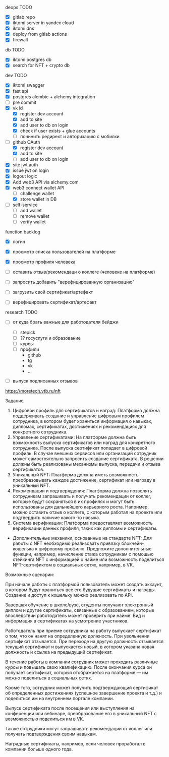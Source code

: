 deops TODO

 - [x] gitlab repo
 - [x] iktomi server in yandex cloud
 - [X] iktomi dns 
 - [x] deploy from gitlab actions
 - [X] firewall

db TODO
 - [X] iktomi postgres db
 - [X] search for NFT + crypto db

dev TODO
 - [X] iktomi swagger
 - [x] fast api 
 - [X] postgres alembic + alchemy integration
 - [ ] pre commit
 - [X] vk id
   - [x] register dev account
   - [x] add to site
   - [X] add user to db on login
   - [X] check if user exists + glue accounts
   - [ ] починить редирект и авторизацию с мобилки
 - [ ] github OAuth
   - [x] register dev account
   - [x] add to site
   - [ ] add user to db on login
 - [X]  site jwt auth
   - [X] issue jwt on login
   - [X] logout logic
 - [X] Add web3 API via alchemy.com
 - [x] web3 connect wallet API
   - [ ] challenge wallet
   - [x] store wallet in DB
 - [ ] self-service
   - [ ] add wallet
   - [ ] remove wallet
   - [ ] verify wallet
 
function backlog
 - [x] логин
 - [x] просмотр списка пользователей на платформе
 - [X] просмотр профиля человека
 - [ ] оставить отзыв/рекомендаци о коллеге (человеке на платформе)
 - [ ] запросить добавить "верефицированную организацию"
 - [ ] загрузить свой сертификат/артефакт 
 - [ ] верефицировать сертификат/артефакт


research TODO
 - [ ] от куда брать важные для работодателя бейджи
   - [ ] stepick
   - [ ] ?? госуслуги и образование
   - [ ] курсы
   - [ ] профили
     - github
     - tg
     - vk
     - ...
 - [ ] выпуск подписанных отзывов
 
   
https://moretech.vtb.ru/nft

Задание

1. Цифровой профиль для сертификатов и наград:
Платформа должна поддерживать создание и управление цифровым профилем сотрудника, в котором будет храниться информация о навыках, дипломах, сертификатах, достижениях и рекомендациях для конкретного сотрудника.
2. Управление сертификатами:
На платформе должна быть возможность выпуска сертификатов или наград для конкретного сотрудника. После выпуска сертификат попадает в цифровой профиль.
В случае внешних сервисов или организаций сотрудник может самостоятельно запросить создание сертификата.
В решении должны быть реализованы механизмы выпуска, передачи и отзыва сертификатов.
3. Уникальный NFT:
Платформа должна иметь возможность преобразовывать каждое достижение, сертификат или награду в уникальный NFT.
4. Рекомендации и подтверждения:
Платформа должна позволять сотрудникам запрашивать и получать рекомендации от коллег, которые будут сохраняться в их профилях и могут быть использованы для дальнейшего карьерного роста. Например, можно оставить отзыв о коллеге, с которым работал на проекте или подтвердить наличие какого-то навыка.
5. Система верификации:
Платформа предоставляет возможность верификации данных профиля, таких как дипломы и сертификаты.

* Дополнительные механики, основанные на стандарте NFT:
Для работы с NFT необходимо реализовать привязку блокчейн-кошелька к цифровому профилю.
Предложите дополнительные функции, например, начисление стажа сотрудникам с помощью стейкинга NFT с информацией о найме или возможность поделиться NFT-сертификтом в социальных сетях, например, в VK.

Возможные сценарии:

При начале работы с платформой пользователь может создать аккаунт, в котором будут храниться все его будущие сертификаты и награды. Создание и доступ к кошельку можно реализовать по API.

Завершая обучение в школе/вузе, студенты получают электронный диплом и другие сертификаты, связанные c образованием, которые впоследствии работодатель может проверить при найме. Вид и информация в сертификатах на усмотрение участников.

Работодатель при приеме сотрудника на работу выпускает сертификат о том, что он нанят на определенную должность. При увольнении сертификат отзывается. При переходе на другую должность отзывается текущий сертификат и выпускается новый, в котором указана новая должность и ссылка на предыдущий сертификат.

В течение работы в компании сотрудник может проходить различные курсы и повышать свою квалификацию. После окончания курса он получает сертификат, который отображается на платформе — им можно поделиться в социальных сетях.

Кроме того, сотрудник может получить подтверждающий сертификат об определенных достижениях (успешное завершение проекта и т.д.) и поделиться им на внутреннем портале компании.

Выпуск сертификата после посещения или выступления на конференции или вебинаре, преобразование его в уникальный NFT c возможностью поделиться им в VK.

Также сотрудники могут запрашивать рекомендации от коллег или получать подтверждения своим навыкам.

Наградные сертификаты, например, если человек проработал в компании больше одного года.
